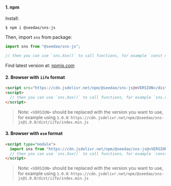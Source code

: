 #### 1. npm

Install:

```shell
$ npm i @seedao/sns-js
```

Then, import `sns` from package:

```typescript
import sns from "@seedao/sns-js";

// then you can use `sns.Xxx()` to call functions, for example `const n = await sns.resolve("abc.seedao")`
```

Find latest version at: [npmjs.com](https://www.npmjs.com/package/@seedao/sns-js?activeTab=versions)

#### 2. Browser with `iife` format

```html
<script src="https://cdn.jsdelivr.net/npm/@seedao/sns-js@<VERSION>/dist/iife/index.min.js"></script>
<script>
  // then you can use `sns.Xxx()` to call functions, for example `sns.resolve("abc.seedao").then((n) => { console.log("name: ", n) })`
</script>
```

> Note: `<VERSION>` should be replaced with the version you want to use, for example using `1.0.0`: `https://cdn.jsdelivr.net/npm/@seedao/sns-js@1.0.0/dist/iife/index.min.js`

#### 3. Browser with `esm` format

```html
<script type="module">
  import sns from "https://cdn.jsdelivr.net/npm/@seedao/sns-js@<VERSION>/dist/esm/index.min.js";
  // then you can use `sns.Xxx()` to call functions, for example `const n = await sns.resolve("abc.seedao")`
</script>
```

> Note: `<VERSION>` should be replaced with the version you want to use, for example using `1.0.0`: `https://cdn.jsdelivr.net/npm/@seedao/sns-js@1.0.0/dist/iife/index.min.js`
